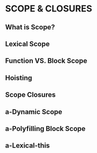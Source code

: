 # SCOPE & CLOSURES

## What is Scope?

## Lexical Scope

## Function VS. Block Scope

## Hoisting

## Scope Closures

## a-Dynamic Scope

## a-Polyfilling Block Scope

## a-Lexical-this